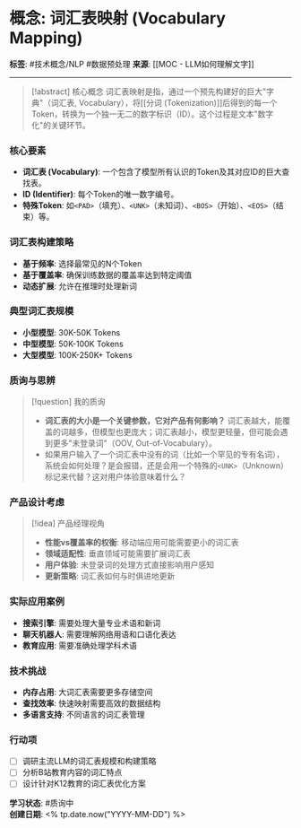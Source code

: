 # 概念: 词汇表映射 (Vocabulary Mapping)

**标签**: #技术概念/NLP #数据预处理
**来源**: [[MOC - LLM如何理解文字]]

---

> [!abstract] 核心概念
> 词汇表映射是指，通过一个预先构建好的巨大"字典"（词汇表, Vocabulary），将[[分词 (Tokenization)]]后得到的每一个Token，转换为一个独一无二的数字标识（ID）。这个过程是文本"数字化"的关键环节。

### 核心要素
- **词汇表 (Vocabulary)**: 一个包含了模型所有认识的Token及其对应ID的巨大查找表。
- **ID (Identifier)**: 每个Token的唯一数字编号。
- **特殊Token**: 如`<PAD>`（填充）、`<UNK>`（未知词）、`<BOS>`（开始）、`<EOS>`（结束）等。

### 词汇表构建策略
- **基于频率**: 选择最常见的N个Token
- **基于覆盖率**: 确保训练数据的覆盖率达到特定阈值
- **动态扩展**: 允许在推理时处理新词

### 典型词汇表规模
- **小型模型**: 30K-50K Tokens
- **中型模型**: 50K-100K Tokens  
- **大型模型**: 100K-250K+ Tokens

### 质询与思辨
> [!question] 我的质询
> - **词汇表的大小是一个关键参数，它对产品有何影响？** 词汇表越大，能覆盖的词越多，但模型也更庞大；词汇表越小，模型更轻量，但可能会遇到更多"未登录词"（OOV, Out-of-Vocabulary）。
> - 如果用户输入了一个词汇表中没有的词（比如一个罕见的专有名词），系统会如何处理？是会报错，还是会用一个特殊的`<UNK>`（Unknown）标记来代替？这对用户体验意味着什么？

### 产品设计考虑
> [!idea] 产品经理视角
> - **性能vs覆盖率的权衡**: 移动端应用可能需要更小的词汇表
> - **领域适配性**: 垂直领域可能需要扩展词汇表
> - **用户体验**: 未登录词的处理方式直接影响用户感知
> - **更新策略**: 词汇表如何与时俱进地更新

### 实际应用案例
- **搜索引擎**: 需要处理大量专业术语和新词
- **聊天机器人**: 需要理解网络用语和口语化表达
- **教育应用**: 需要准确处理学科术语

### 技术挑战
- **内存占用**: 大词汇表需要更多存储空间
- **查找效率**: 快速映射需要高效的数据结构
- **多语言支持**: 不同语言的词汇表管理

### 行动项
- [ ] 调研主流LLM的词汇表规模和构建策略
- [ ] 分析B站教育内容的词汇特点
- [ ] 设计针对K12教育的词汇表优化方案

**学习状态**: #质询中  
**创建日期**: <% tp.date.now("YYYY-MM-DD") %>
